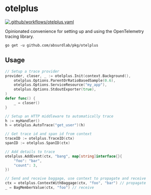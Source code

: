 # otelplus

[![.github/workflows/otelplus.yaml](https://github.com/absurdlab/pkg/actions/workflows/otelplus.yaml/badge.svg)](https://github.com/absurdlab/pkg/actions/workflows/otelplus.yaml)

Opinionated convenience for setting up and using the OpenTelemetry tracing library.

```shell
go get -u github.com/absurdlab/pkg/otelplus
```

## Usage

```go
// Setup a trace provider
provider, closer, _ := otelplus.Init(context.Background(),
    otelplus.Options.ParentOrRatioBasedSample(0.6),
    otelplus.Options.ServiceResource("my_app"),
    otelplus.Options.StdoutExporter(true),
)
defer func() {
    _ = closer()
}

// Setup an HTTP middleware to automatically trace
h := myHandler()
h = otelplus.AutoTrace("get_user")(h)

// Get trace id and span id from context
traceID := otelplus.TraceID(ctx)
spanID := otelplus.SpanID(ctx)

// Add details to trace
otelplus.AddEvent(ctx, "bang", map[string]interface{}{
    "foo": "bar",
    "count": 3,
})

// Send and receive baggage, use context to propagate and receive
ctx = otelplus.ContextWithBaggage(ctx, "foo", "bar") // propagate
_ = BagMemberValue(ctx, "foo") // receive
```